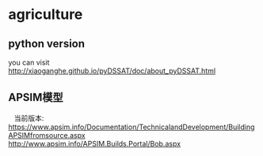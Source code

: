 # agriculture
## python version
  
  you can visit http://xiaoganghe.github.io/pyDSSAT/doc/about_pyDSSAT.html
  
## APSIM模型
    当前版本:
    https://www.apsim.info/Documentation/TechnicalandDevelopment/BuildingAPSIMfromsource.aspx
    http://www.apsim.info/APSIM.Builds.Portal/Bob.aspx
